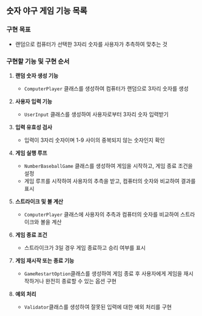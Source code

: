 ## 숫자 야구 게임 기능 목록

### 구현 목표
- 랜덤으로 컴퓨터가 선택한 3자리 숫자를 사용자가 추측하여 맞추는 것

### 구현할 기능 및 구현 순서

1. **랜덤 숫자 생성 기능**
    - `ComputerPlayer` 클래스를 생성하여 컴퓨터가 랜덤으로 3자리 숫자를 생성

2. **사용자 입력 기능**
    - `UserInput` 클래스를 생성하여 사용자로부터 3자리 숫자 입력받기

3. **입력 유효성 검사**
    - 입력이 3자리 숫자이며 1-9 사이의 중복되지 않는 숫자인지 확인

4. **게임 실행 루프**
    - `NumberBaseballGame` 클래스를 생성하여 게임을 시작하고, 게임 종료 조건을 설정
    - 게임 루프를 시작하여 사용자의 추측을 받고, 컴퓨터의 숫자와 비교하여 결과를 표시

5. **스트라이크 및 볼 계산**
    - `ComputerPlayer` 클래스에 사용자의 추측과 컴퓨터의 숫자를 비교하여 스트라이크와 볼을 계산

6. **게임 종료 조건**
    - 스트라이크가 3일 경우 게임 종료하고 승리 여부를 표시

7. **게임 재시작 또는 종료 기능**
    - `GameRestartOption`클래스를 생성하여 게임 종료 후 사용자에게 게임을 재시작하거나 완전히 종료할 수 있는 옵션 구현

8. **예외 처리**
    - `Validator`클래스를 생성하여 잘못된 입력에 대한 예외 처리를 구현